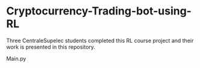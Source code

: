 # Cryptocurrency-Trading-bot-using-RL

Three CentraleSupelec students completed this RL course project and their work is presented in this repository.

Main.py 